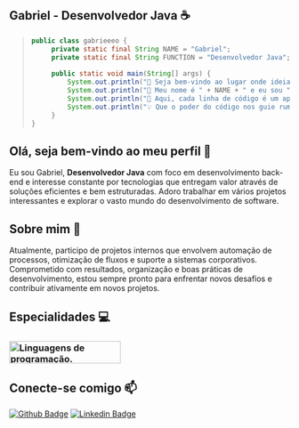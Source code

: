## Gabriel - Desenvolvedor Java ☕️ 
> ```java
> public class gabrieeeo {
>     private static final String NAME = "Gabriel";
>     private static final String FUNCTION = "Desenvolvedor Java";
>     
>     public static void main(String[] args) {
>         System.out.println("🚀 Seja bem-vindo ao lugar onde ideias ganham... códigos!");
>         System.out.println("💼 Meu nome é " + NAME + " e eu sou " + FUNCTION + ".");
>         System.out.println("🎩 Aqui, cada linha de código é um aprendizado. Cada projeto uma nova experiência.");
>         System.out.println("💡 Que o poder do código nos guie rumo a soluções brilhantes — e funcionais! :D ");
>     }
> }
> ```


## Olá, seja bem-vindo ao meu perfil 👋
Eu sou Gabriel, **Desenvolvedor Java** com foco em desenvolvimento back-end e interesse constante por tecnologias que entregam valor através de soluções eficientes e bem estruturadas. Adoro trabalhar em vários projetos interessantes e explorar o vasto mundo do desenvolvimento de software.

## Sobre mim 👔
Atualmente, participo de projetos internos que envolvem automação de processos, otimização de fluxos e suporte a sistemas corporativos. Comprometido com resultados, organização e boas práticas de desenvolvimento, estou sempre pronto para enfrentar novos desafios e contribuir ativamente em novos projetos.

## Especialidades 💻
### <p align="left"> <a href="https://github.com/gabrieeeo" target="_blank" rel="noreferrer"> <img src="https://skillicons.dev/icons?i=java,javascript,html,css&theme=light" alt="Linguagens de programação." width="200" height="40"/> </a> </p>

## Conecte-se comigo 📫
[![Github Badge](https://img.shields.io/badge/-Github-000?style=flat-square&logo=Github&logoColor=white&link=https://github.com/gabrieeeo)](https://github.com/gabrieeeo)
[![Linkedin Badge](https://img.shields.io/badge/-LinkedIn-blue?style=flat-square&logo=Linkedin&logoColor=white&link=https://www.linkedin.com/in/gabriel-lima-614568287/)](https://www.linkedin.com/in/gabriel-lima-614568287/)

